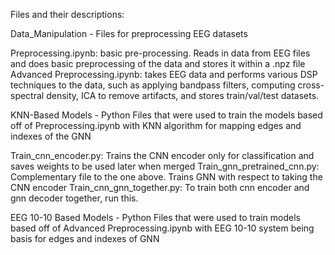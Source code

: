 Files and their descriptions:

Data_Manipulation - Files for preprocessing EEG datasets

Preprocessing.ipynb: basic pre-processing. Reads in data from EEG files and does basic preprocessing of the data and stores it within a .npz file
Advanced Preprocessing.ipynb: takes EEG data and performs various DSP techniques to the data, such as applying bandpass filters, computing cross-spectral density, ICA to remove artifacts, and stores train/val/test datasets.

KNN-Based Models - Python Files that were used to train the models based off of Preprocessing.ipynb with KNN algorithm for mapping edges and indexes of the GNN

Train_cnn_encoder.py: Trains the CNN encoder only for classification and saves weights to be used later when merged
Train_gnn_pretrained_cnn.py: Complementary file to the one above. Trains GNN with respect to taking the CNN encoder
Train_cnn_gnn_together.py: To train both cnn encoder and gnn decoder together, run this.

EEG 10-10 Based Models - Python Files that were used to train models based off of Advanced Preprocessing.ipynb with EEG 10-10 system being basis for edges and indexes of GNN
